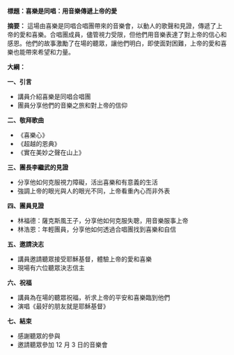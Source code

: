 **標題：喜樂是同唱：用音樂傳遞上帝的愛**

**摘要：**
這場由喜樂是同唱合唱團帶來的音樂會，以動人的歌聲和見證，傳遞了上帝的愛和喜樂。合唱團成員，儘管視力受限，但他們用音樂表達了對上帝的信心和感恩。他們的故事激勵了在場的聽眾，讓他們明白，即使面對困難，上帝的愛和喜樂也能帶來希望和力量。

**大綱：**

**一、引言**
* 講員介紹喜樂是同唱合唱團
* 團員分享他們的音樂之旅和對上帝的信仰

**二、敬拜歌曲**
* 《喜樂心》
* 《超越的恩典》
* 《實在美妙之聲在山上》

**三、團長李繼武的見證**
* 分享他如何克服視力障礙，活出喜樂和有意義的生活
* 強調上帝的眼光與人的眼光不同，上帝看重內心而非外表

**四、團員見證**
* 林福德：薩克斯風王子，分享他如何克服失聰，用音樂服事上帝
* 林浩恩：年輕團員，分享他如何透過合唱團找到喜樂和自信

**五、邀請決志**
* 講員邀請聽眾接受耶穌基督，體驗上帝的愛和喜樂
* 現場有六位聽眾決志信主

**六、祝福**
* 講員為在場的聽眾祝福，祈求上帝的平安和喜樂臨到他們
* 演唱《最好的朋友就是耶穌基督》

**七、結束**
* 感謝聽眾的參與
* 邀請聽眾參加 12 月 3 日的音樂會